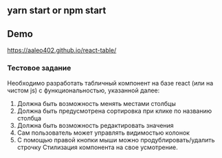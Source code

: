 ## yarn start or npm start

## Demo
https://aaleo402.github.io/react-table/

### Тестовое задание
Необходимо разработать табличный компонент на базе react (или на чистом js) с функциональностью, указанной далее:

1. Должна быть возможность менять местами столбцы
2. Должна быть предусмотрена сортировка при клике по названию столбца
3. Должна быть возможность редактировать значения
4. Сам пользователь может управлять видимостью колонок
5. С помощью правой кнопки мыши можно продублировать/удалить строчку
Стилизация компонента на свое усмотрение.
